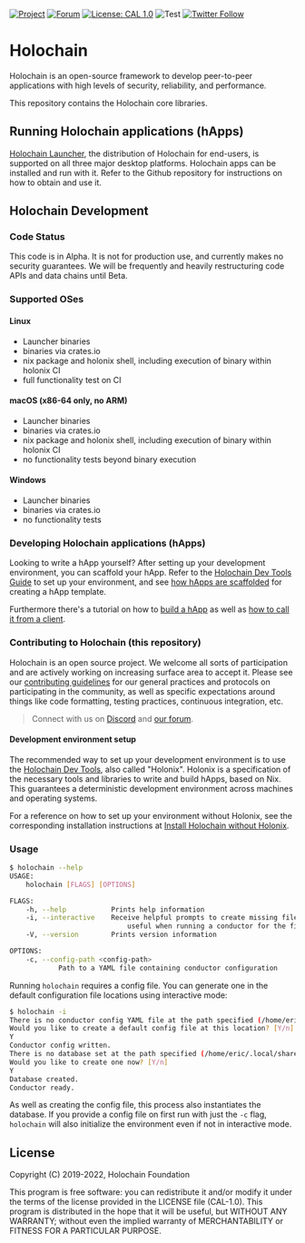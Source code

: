 [![Project](https://img.shields.io/badge/Project-Holochain-blue.svg?style=flat-square)](http://holochain.org/)
[![Forum](https://img.shields.io/badge/Forum-forum%2eholochain%2enet-blue.svg?style=flat-square)](https://forum.holochain.org)
[![License: CAL 1.0](https://img.shields.io/badge/License-CAL%201.0-blue.svg)](https://github.com/holochain/cryptographic-autonomy-license)
![Test](https://github.com/holochain/holochain-client-js/actions/workflows/test.yml/badge.svg?branch=main)
[![Twitter Follow](https://img.shields.io/twitter/follow/holochain.svg?style=social&label=Follow)](https://twitter.com/holochain)

# Holochain

Holochain is an open-source framework to develop peer-to-peer applications with high levels of security, reliability, and performance.

This repository contains the Holochain core libraries.

## Running Holochain applications (hApps)

[Holochain Launcher](https://github.com/holochain/launcher), the distribution of Holochain for end-users, is supported on all three major desktop platforms.
Holochain apps can be installed and run with it. Refer to the Github repository for instructions on how to obtain and use it.

## Holochain Development

### Code Status

This code is in Alpha. It is not for production use, and currently makes no security guarantees. We will be frequently and heavily restructuring code APIs and data chains until Beta.

### Supported OSes

#### Linux

* Launcher binaries
* binaries via crates.io
* nix package and holonix shell, including execution of binary within holonix CI
* full functionality test on CI

#### macOS (x86-64 only, no ARM)

* Launcher binaries
* binaries via crates.io
* nix package and holonix shell, including execution of binary within holonix CI
* no functionality tests beyond binary execution

#### Windows

* Launcher binaries
* binaries via crates.io
* no functionality tests

### Developing Holochain applications (hApps)

Looking to write a hApp yourself? After setting up your development environment, you can scaffold your hApp. Refer to the
[Holochain Dev Tools Guide](https://developer.holochain.org/install) to set up your environment, and see
[how hApps are scaffolded](https://developer.holochain.org/happ-setup/#scaffolding-a-new-happ) for creating a hApp template.

Furthermore there's a tutorial on how to [build a hApp](https://github.com/holochain/happ-build-tutorial) as well as
[how to call it from a client](https://github.com/holochain/happ-client-call-tutorial).

### Contributing to Holochain (this repository)

Holochain is an open source project. We welcome all sorts of participation and are actively working on increasing surface area to accept it. Please see our [contributing guidelines](/CONTRIBUTING.md) for our general practices and protocols on participating in the community, as well as specific expectations around things like code formatting, testing practices, continuous integration, etc.

> Connect with us on [Discord](https://discord.gg/MwPvM4Vffg) and [our forum](https://forum.holochain.org).

#### Development environment setup

The recommended way to set up your development environment is to use the [Holochain Dev Tools](https://developer.holochain.org/install), also called "Holonix".
Holonix is a specification of the necessary tools and libraries to write and build hApps, based on Nix. This guarantees a deterministic development
environment across machines and operating systems.

For a reference on how to set up your environment without Holonix, see the corresponding installation instructions at
[Install Holochain without Holonix](https://developer.holochain.org/install-without-holonix).

### Usage

``` bash
$ holochain --help
USAGE:
    holochain [FLAGS] [OPTIONS]

FLAGS:
    -h, --help           Prints help information
    -i, --interactive    Receive helpful prompts to create missing files and directories,
                             useful when running a conductor for the first time
    -V, --version        Prints version information

OPTIONS:
    -c, --config-path <config-path>
            Path to a YAML file containing conductor configuration
```

Running `holochain` requires a config file. You can generate one in the default configuration file locations using interactive mode:

``` bash
$ holochain -i
There is no conductor config YAML file at the path specified (/home/eric/.config/holochain/conductor-config.yml)
Would you like to create a default config file at this location? [Y/n]
Y
Conductor config written.
There is no database set at the path specified (/home/eric/.local/share/holochain/databases)
Would you like to create one now? [Y/n]
Y
Database created.
Conductor ready.
```

As well as creating the config file, this process also instantiates the database. If you provide a config file on first run with just the `-c` flag, `holochain` will also initialize the environment even if not in interactive mode.

## License

Copyright (C) 2019-2022, Holochain Foundation

This program is free software: you can redistribute it and/or modify it under the terms of the license
provided in the LICENSE file (CAL-1.0). This program is distributed in the hope that it will be useful,
but WITHOUT ANY WARRANTY; without even the implied warranty of MERCHANTABILITY or FITNESS FOR A PARTICULAR
PURPOSE.
